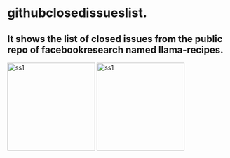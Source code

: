 # githubclosedissueslist.
## It shows the list of closed issues from the public repo of facebookresearch named llama-recipes.
<img src="https://github.com/Jarvihs79/Githubissuesclosedlist/assets/97830217/4f8c5858-ce3a-4764-9060-419697adbee1" alt="ss1" width="200"/>
<img src="https://github.com/Jarvihs79/Githubissuesclosedlist/assets/97830217/5ba0cec7-e043-4c2b-9a0c-3f3153e0d1ad)https://github.com/Jarvihs79/Githubissuesclosedlist/assets/97830217/5ba0cec7-e043-4c2b-9a0c-3f3153e0d1ad" alt="ss1" width="200"/>
